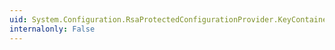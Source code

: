 ```yaml
---
uid: System.Configuration.RsaProtectedConfigurationProvider.KeyContainerName
internalonly: False
---
```

